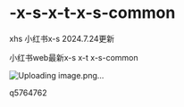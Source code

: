 # -x-s-x-t-x-s-common
xhs  小红书x-s 2024.7.24更新

小红书web最新x-s x-t x-s-common

![Uploading image.png…]()

q5764762
